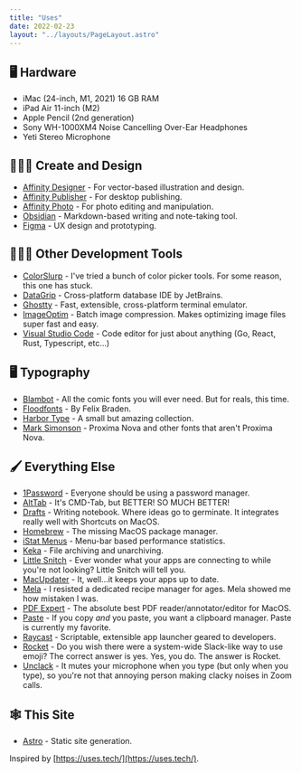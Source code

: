 ```yaml
---
title: "Uses"
date: 2022-02-23
layout: "../layouts/PageLayout.astro"
---
```


## 🖥 Hardware

* iMac (24-inch, M1, 2021) 16 GB RAM
* iPad Air 11-inch (M2)
* Apple Pencil (2nd generation)
* Sony WH-1000XM4 Noise Cancelling Over-Ear Headphones
* Yeti Stereo Microphone

## 👨🏽‍🎨 Create and Design

* [Affinity Designer](https://affinity.serif.com/en-us/designer/) - For vector-based illustration and design.
* [Affinity Publisher](https://affinity.serif.com/en-us/publisher/) - For desktop publishing.
* [Affinity Photo](https://affinity.serif.com/en-us/photo/) - For photo editing and manipulation.
* [Obsidian](https://obsidian.md/) - Markdown-based writing and note-taking tool.
* [Figma](https://www.figma.com) - UX design and prototyping.

## 🧑🏽‍💻 Other Development Tools

* [ColorSlurp](https://colorslurp.com/) - I've tried a bunch of color picker tools. For some reason, this one has stuck.
* [DataGrip](https://www.jetbrains.com/datagrip/) - Cross-platform database IDE by JetBrains.
* [Ghostty](https://ghostty.org/) - Fast, extensible, cross-platform terminal emulator.
* [ImageOptim](https://imageoptim.com/) - Batch image compression. Makes optimizing image files super fast and easy.
* [Visual Studio Code](https://code.visualstudio.com/) - Code editor for just about anything (Go, React, Rust, Typescript, etc...)

## 🖥 Typography

* [Blambot](https://blambot.com/) - All the comic fonts you will ever need. But for reals, this time.
* [Floodfonts](https://www.floodfonts.com/) - By Felix Braden.
* [Harbor Type](https://www.harbortype.com/) - A small but amazing collection.
* [Mark Simonson](https://www.marksimonson.com/) - Proxima Nova and other fonts that aren't Proxima Nova.

## 🖌 Everything Else

* [1Password](https://1password.com/) - Everyone should be using a password manager.
* [AltTab](https://alt-tab-macos.netlify.app/) - It's CMD-Tab, but BETTER! SO MUCH BETTER!
* [Drafts](https://getdrafts.com/) - Writing notebook. Where ideas go to germinate. It integrates really well with Shortcuts on MacOS.
* [Homebrew](https://brew.sh) - The missing MacOS package manager.
* [iStat Menus](https://bjango.com/mac/istatmenus/) - Menu-bar based performance statistics.
* [Keka](https://www.keka.io/en/) - File archiving and unarchiving.
* [Little Snitch](https://www.obdev.at/products/littlesnitch/index.html) - Ever wonder what your apps are connecting to while you're not looking? Little Snitch will tell you.
* [MacUpdater](https://www.corecode.io/macupdater/) - It, well...it keeps your apps up to date.
* [Mela](https://mela.recipes/) - I resisted a dedicated recipe manager for ages. Mela showed me how mistaken I was.
* [PDF Expert](https://pdfexpert.com/) - The absolute best PDF reader/annotator/editor for MacOS.
* [Paste](https://pasteapp.io/) - If you copy *and* you paste, you want a clipboard manager. Paste is currently my favorite.
* [Raycast](https://raycast.com/) - Scriptable, extensible app launcher geared to developers.
* [Rocket](https://matthewpalmer.net/rocket/) - Do you wish there were a system-wide Slack-like way to use emoji? The correct answer is yes. Yes, you do. The answer is Rocket.
* [Unclack](https://unclack.app/) - It mutes your microphone when you type (but only when you type), so you're not that annoying person making clacky noises in Zoom calls.

## 🕸️ This Site

* [Astro](https://astro.build) - Static site generation.

Inspired by [https://uses.tech/](https://uses.tech/).
